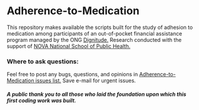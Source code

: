 # Adherence-to-Medication

This repository makes available the scripts built for the study of adhesion to medication among participants of an out-of-pocket financial assistance program managed by the ONG [Dignitude.](https://www.dignitude.org/) 
Research conducted with the support of [NOVA National School of Public Health.](https://www.ensp.unl.pt/home/)

### Where to ask questions:
Feel free to post any bugs, questions, and opinions in [Adherence-to-Medication issues list.](https://github.com/JPRRamalho/Adherence-to-Medication/issues) 
Save e-mail for urgent issues.


##### A public thank you to all those who laid the foundation upon which this first coding work was built.
